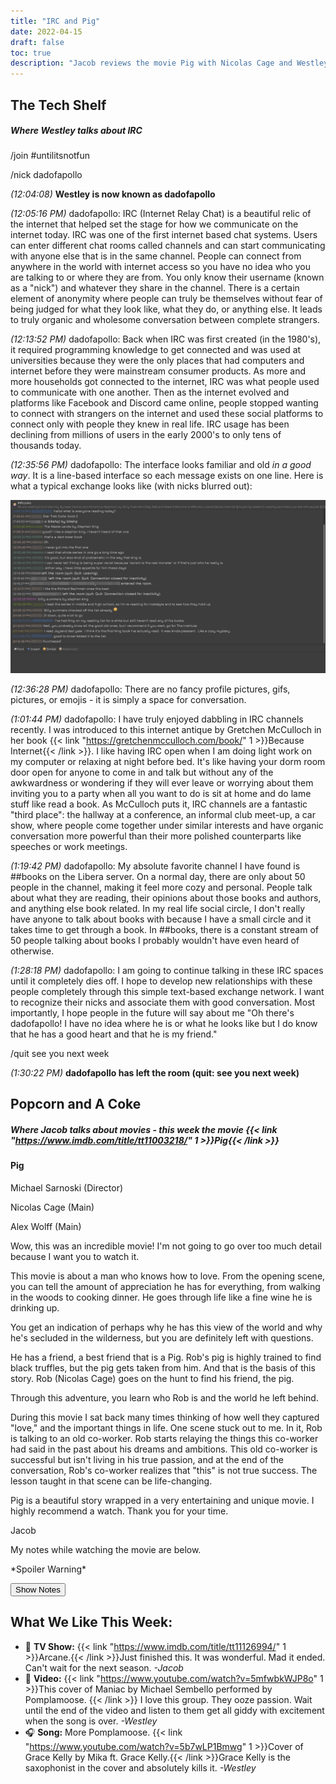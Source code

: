 ```yaml
---
title: "IRC and Pig"
date: 2022-04-15
draft: false
toc: true
description: "Jacob reviews the movie Pig with Nicolas Cage and Westley writes about his experience exploring IRC."
---
```

## The Tech Shelf
##### *Where Westley talks about IRC*

/join #untilitsnotfun

/nick dadofapollo

*(12:04:08)* **Westley is now known as dadofapollo**

*(12:05:16 PM)* dadofapollo: IRC (Internet Relay Chat) is a beautiful relic of the internet that helped set the stage for how we communicate on the internet today. IRC was one of the first internet based chat systems. Users can enter different chat rooms called channels and can start communicating with anyone else that is in the same channel. People can connect from anywhere in the world with internet access so you have no idea who you are talking to or where they are from. You only know their username (known as a "nick") and whatever they share in the channel. There is a certain element of anonymity where people can truly be themselves without fear of being judged for what they look like, what they do, or anything else. It leads to truly organic and wholesome conversation between complete strangers.

*(12:13:52 PM)* dadofapollo: Back when IRC was first created (in the 1980's), it required programming knowledge to get connected and was used at universities because they were the only places that had computers and internet before they were mainstream consumer products. As more and more households got connected to the internet, IRC was what people used to communicate with one another. Then as the internet evolved and platforms like Facebook and Discord came online, people stopped wanting to connect with strangers on the internet and used these social platforms to connect only with people they knew in real life. IRC usage has been declining from millions of users in the early 2000's to only tens of thousands today.

*(12:35:56 PM)* dadofapollo: The interface looks familiar and old *in a good way*. It is a line-based interface so each message exists on one line. Here is what a typical exchange looks like (with nicks blurred out):

![Picture showing typical interface for an IRC channel. It shows people talking about Stephen King books.](irc_example.png)

*(12:36:28 PM)* dadofapollo: There are no fancy profile pictures, gifs, pictures, or emojis - it is simply a space for conversation.

*(1:01:44 PM)* dadofapollo: I have truly enjoyed dabbling in IRC channels recently. I was introduced to this internet antique by Gretchen McCulloch in her book {{< link "https://gretchenmcculloch.com/book/" 1 >}}Because Internet{{< /link >}}. I like having IRC open when I am doing light work on my computer or relaxing at night before bed. It's like having your dorm room door open for anyone to come in and talk but without any of the awkwardness or wondering if they will ever leave or worrying about them inviting you to a party when all you want to do is sit at home and do lame stuff like read a book. As McCulloch puts it, IRC channels are a fantastic "third place": the hallway at a conference, an informal club meet-up, a car show, where people come together under similar interests and have organic conversation more powerful than their more polished counterparts like speeches or work meetings.

*(1:19:42 PM)* dadofapollo: My absolute favorite channel I have found is ##books on the Libera server. On a normal day, there are only about 50 people in the channel, making it feel more cozy and personal. People talk about what they are reading, their opinions about those books and authors, and anything else book related. In my real life social circle, I don't really have anyone to talk about books with because I have a small circle and it takes time to get through a book. In ##books, there is a constant stream of 50 people talking about books I probably wouldn't have even heard of otherwise.

*(1:28:18 PM)* dadofapollo: I am going to continue talking in these IRC spaces until it completely dies off. I hope to develop new relationships with these people completely through this simple text-based exchange network. I want to recognize  their nicks and associate them with good conversation. Most importantly, I hope people in the future will say about me "Oh there's dadofapollo! I have no idea where he is or what he looks like but I do know that he has a good heart and that he is my friend."

/quit see you next week

*(1:30:22 PM)* **dadofapollo has left the room (quit: see you next week)**

## Popcorn and A Coke
##### *Where Jacob talks about movies - this week the movie {{< link "https://www.imdb.com/title/tt11003218/" 1 >}}Pig{{< /link >}}*

#### Pig
Michael Sarnoski (Director)

Nicolas Cage (Main)

Alex Wolff (Main)

Wow, this was an incredible movie! I'm not going to go over too much detail because I want you to watch it.

This movie is about a man who knows how to love. From the opening scene, you can tell the amount of appreciation he has for everything, from walking in the woods to cooking dinner. He goes through life like a fine wine he is drinking up.

You get an indication of perhaps why he has this view of the world and why he's secluded in the wilderness, but you are definitely left with questions.

He has a friend, a best friend that is a Pig. Rob's pig is highly trained to find black truffles, but the pig gets taken from him. And that is the basis of this story. Rob (Nicolas Cage) goes on the hunt to find his friend, the pig.

Through this adventure, you learn who Rob is and the world he left behind.

During this movie I sat back many times thinking of how well they captured "love," and the important things in life. One scene stuck out to me. In it, Rob is talking to an old co-worker. Rob starts relaying the things this co-worker had said in the past about his dreams and ambitions. This old co-worker is successful but isn't living in his true passion, and at the end of the conversation, Rob's co-worker realizes that "this" is not true success. The lesson taught in that scene can be life-changing.

Pig is a beautiful story wrapped in a very entertaining and unique movie. I highly recommend a watch.
Thank you for your time.

Jacob

My notes while watching the movie are below.

\*Spoiler Warning\*

<button type="button"
        onclick="show()">
        Show Notes
</button>

<img src="pig_notes.jpg" id="hidden-image" style="display: none;"/>


## What We Like This Week:
- &#x1F3A6; **TV Show:** {{< link "https://www.imdb.com/title/tt11126994/" 1 >}}Arcane.{{< /link >}}Just finished this. It was wonderful. Mad it ended. Can't wait for the next season. *-Jacob*
- &#x1F4FC; **Video:** {{< link "https://www.youtube.com/watch?v=5mfwbkWJP8o" 1 >}}This cover of Maniac by Michael Sembello performed by Pomplamoose. {{< /link >}} I love this group. They ooze passion. Wait until the end of the video and listen to them get all giddy with excitement when the song is over. *-Westley*
- &#x1F3A7; **Song:** More Pomplamoose. {{< link "https://www.youtube.com/watch?v=5b7wLP1Bmwg" 1 >}}Cover of Grace Kelly by Mika ft. Grace Kelly.{{< /link >}}Grace Kelly is the saxophonist in the cover and absolutely kills it. *-Westley*
